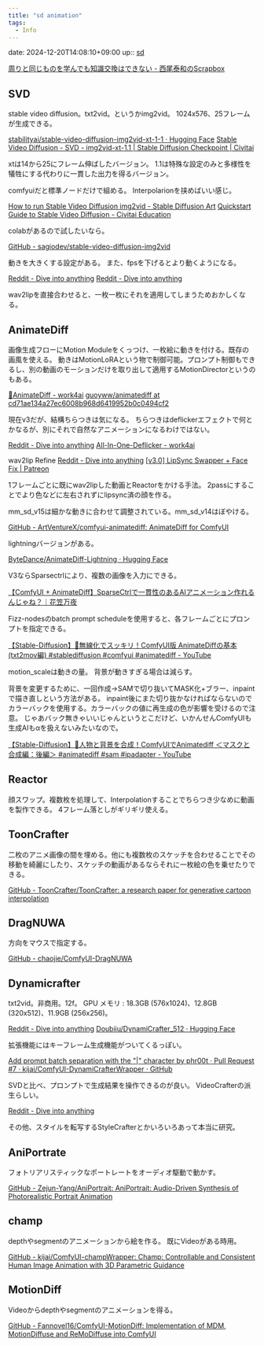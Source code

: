 ```yaml
---
title: "sd animation"
tags:
  - Info
---
```


date: 2024-12-20T14:08:10+09:00
up:: [sd](../Bar/Stable%20Diffusion.md)

[周りと同じものを学んでも知識交換はできない - 西尾泰和のScrapbox](https://scrapbox.io/nishio/%E5%91%A8%E3%82%8A%E3%81%A8%E5%90%8C%E3%81%98%E3%82%82%E3%81%AE%E3%82%92%E5%AD%A6%E3%82%93%E3%81%A7%E3%82%82%E7%9F%A5%E8%AD%98%E4%BA%A4%E6%8F%9B%E3%81%AF%E3%81%A7%E3%81%8D%E3%81%AA%E3%81%84)

## SVD
stable video diffusion。txt2vid。というかimg2vid。
1024x576、25フレームが生成できる。

[stabilityai/stable-video-diffusion-img2vid-xt-1-1 · Hugging Face](https://huggingface.co/stabilityai/stable-video-diffusion-img2vid-xt-1-1)
[Stable Video Diffusion - SVD - img2vid-xt-1.1 | Stable Diffusion Checkpoint | Civitai](https://civitai.com/models/207992?modelVersionId=329995)

xtは14から25にフレーム伸ばしたバージョン。
1.1は特殊な設定のみと多様性を犠牲にする代わりに一貫した出力を得るバージョン。

comfyuiだと標準ノードだけで組める。
Interpolarionを挟めばいい感じ。

[How to run Stable Video Diffusion img2vid - Stable Diffusion Art](https://stable-diffusion-art.com/stable-video-diffusion-img2vid/#Use_Stable_Video_Diffusion_with_ComfyUI)
[Quickstart Guide to Stable Video Diffusion - Civitai Education](https://education.civitai.com/quickstart-guide-to-stable-video-diffusion/)

colabがあるので試したいなら。

[GitHub - sagiodev/stable-video-diffusion-img2vid](https://github.com/sagiodev/stable-video-diffusion-img2vid/)

動きを大きくする設定がある。
また、fpsを下げるとより動くようになる。

[Reddit - Dive into anything](https://www.reddit.com/r/StableDiffusion/comments/184e9zj/svd_testing_different_motion_settings/)
[Reddit - Dive into anything](https://www.reddit.com/r/comfyui/comments/18mmvt2/thoughts_on_getting_svd_stable_video_diffusion/)

wav2lipを直接合わせると、一枚一枚にそれを適用してしまうためおかしくなる。


## AnimateDiff
画像生成フローにMotion Moduleをくっつけ、一枚絵に動きを付ける。既存の画風を使える。
動きはMotionLoRAという物で制御可能。プロンプト制御もできるし、別の動画のモーションだけを取り出して適用するMotionDirectorというのもある。

[🦊AnimateDiff - work4ai](https://scrapbox.io/work4ai/%F0%9F%A6%8AAnimateDiff)
[guoyww/animatediff at cd71ae134a27ec6008b968d6419952b0c0494cf2](https://huggingface.co/guoyww/animatediff/tree/cd71ae134a27ec6008b968d6419952b0c0494cf2)

現在v3だが、結構ちらつきは気になる。
ちらつきはdeflickerエフェクトで何とかなるが、別にそれで自然なアニメーションになるわけではない。

[Reddit - Dive into anything](https://www.reddit.com/r/StableDiffusion/comments/11dhvt3/using_deflicker_in_davinci_resolve/)
[All-In-One-Deflicker - work4ai](https://scrapbox.io/work4ai/All-In-One-Deflicker)

wav2lip Refine
[Reddit - Dive into anything](https://www.reddit.com/r/StableDiffusion/comments/1b355tu/make_better_dialogues_with_this_new_lip_sync/)
[\[v3.0\]  LipSync Swapper + Face Fix | Patreon](https://www.patreon.com/posts/v3-0-lipsync-fix-99387166)

1フレームごとに既にwav2lipした動画とReactorをかける手法。
2passにすることでより色などに左右されずにlipsync済の顔を作る。

mm_sd_v15は細かな動きに合わせて調整されている。mm_sd_v14はぼやける。

[GitHub - ArtVentureX/comfyui-animatediff: AnimateDiff for ComfyUI](https://github.com/ArtVentureX/comfyui-animatediff?tab=readme-ov-file#gif-has-wartermark-especially-when-using-mm_sd_v15)

lightningバージョンがある。

[ByteDance/AnimateDiff-Lightning · Hugging Face](https://huggingface.co/ByteDance/AnimateDiff-Lightning)

V3ならSparsectrlにより、複数の画像を入力にできる。

[【ComfyUI + AnimateDiff】SparseCtrlで一貫性のあるAIアニメーション作れるんじゃね？｜花笠万夜](https://note.com/hanagasa_manya/n/n582b5fb724a5)

Fizz-nodesのbatch prompt scheduleを使用すると、各フレームごとにプロンプトを指定できる。

[【Stable-Diffusion】🔰無線化でスッキリ！ComfyUI版 AnimateDiffの基本(txt2mov編) #stablediffusion #comfyui #animatediff - YouTube](https://www.youtube.com/watch?v=EuvDlaqt9kY)

motion_scaleは動きの量。
背景が動きすぎる場合は減らす。

背景を変更するために、一回作成→SAMで切り抜いてMASK化+ブラー、inpaintで描き直しという方法がある。
inpaint後にまた切り抜かなければならないのでカラーバックを使用する。カラーバックの値に再生成の色が影響を受けるので注意。
じゃあバック無きゃいいじゃんというとこだけど、いかんせんComfyUIも生成AIもαを扱えないみたいなので。

[【Stable-Diffusion】🔰人物と背景を合成！ComfyUIでAnimatediff ＜マスクと合成編：後編＞ #animatediff  #sam #ipadapter - YouTube](https://www.youtube.com/watch?v=hULnILp-24E)


## Reactor
顔スワップ。複数枚を処理して、Interpolationすることでちらつき少なめに動画を製作できる。
4フレーム落としがギリギリ使える。


## ToonCrafter
二枚のアニメ画像の間を埋める。他にも複数枚のスケッチを合わせることでその移動を綺麗にしたり、スケッチの動画があるならそれに一枚絵の色を乗せたりできる。

[GitHub - ToonCrafter/ToonCrafter: a research paper for generative cartoon interpolation](https://github.com/ToonCrafter/ToonCrafter)

## DragNUWA
方向をマウスで指定する。

[GitHub - chaojie/ComfyUI-DragNUWA](https://github.com/chaojie/ComfyUI-DragNUWA)

## Dynamicrafter
txt2vid。非商用。12f。
GPU メモリ : 18.3GB (576x1024)、12.8GB (320x512)、11.9GB (256x256)。

[Reddit - Dive into anything](https://www.reddit.com/r/DynamiCrafter/comments/1bfmgrc/informations_about_dynamicrafter/)
[Doubiiu/DynamiCrafter\_512 · Hugging Face](https://huggingface.co/Doubiiu/DynamiCrafter_512)

拡張機能にはキーフレーム生成機能がついてくるっぽい。

[Add prompt batch separation with the "|" character by phr00t · Pull Request #7 · kijai/ComfyUI-DynamiCrafterWrapper · GitHub](https://github.com/kijai/ComfyUI-DynamiCrafterWrapper/pull/7)

SVDと比べ、プロンプトで生成結果を操作できるのが良い。
VideoCrafterの派生らしい。

[Reddit - Dive into anything](https://www.reddit.com/r/StableDiffusion/comments/1bfjn7d/tencent_announces_dynamicrafter_update/)

その他、スタイルを転写するStyleCrafterとかいろいろあって本当に研究。

## AniPortrate
フォトリアリスティックなポートレートをオーディオ駆動で動かす。

[GitHub - Zejun-Yang/AniPortrait: AniPortrait: Audio-Driven Synthesis of Photorealistic Portrait Animation](https://github.com/Zejun-Yang/AniPortrait)

## champ
depthやsegmentのアニメーションから絵を作る。
既にVideoがある時用。

[GitHub - kijai/ComfyUI-champWrapper: Champ: Controllable and Consistent Human Image Animation with 3D Parametric Guidance](https://github.com/kijai/ComfyUI-champWrapper)

## MotionDiff
Videoからdepthやsegmentのアニメーションを得る。

[GitHub - Fannovel16/ComfyUI-MotionDiff: Implementation of MDM, MotionDiffuse and ReMoDiffuse into ComfyUI](https://github.com/Fannovel16/ComfyUI-MotionDiff)


